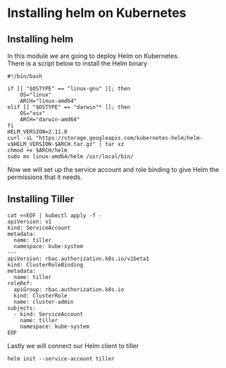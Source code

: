 # Installing helm on Kubernetes

## Installing helm

In this module we are going to deploy Helm on Kubernetes.  
There is a script below to install the Helm binary 

```
#!/bin/bash

if [[ "$OSTYPE" == "linux-gnu" ]]; then
    OS="linux"
    ARCH="linux-amd64"
elif [[ "$OSTYPE" == "darwin"* ]]; then
    OS="osx"
    ARCH="darwin-amd64"
fi    
HELM_VERSION=2.11.0
curl -sL "https://storage.googleapis.com/kubernetes-helm/helm-v$HELM_VERSION-$ARCH.tar.gz" | tar xz
chmod +x $ARCH/helm 
sudo mv linux-amd64/helm /usr/local/bin/
```

Now we will set up the service account and role binding to give Helm the permissions that it needs.  

## Installing Tiller
```
cat <<EOF | kubectl apply -f -
apiVersion: v1
kind: ServiceAccount
metadata:
  name: tiller
  namespace: kube-system
---
apiVersion: rbac.authorization.k8s.io/v1beta1
kind: ClusterRoleBinding
metadata:
  name: tiller
roleRef:
  apiGroup: rbac.authorization.k8s.io
  kind: ClusterRole
  name: cluster-admin
subjects:
  - kind: ServiceAccount
    name: tiller
    namespace: kube-system
EOF
```

Lastly we will connect our Helm client to tiller

`helm init --service-account tiller`





